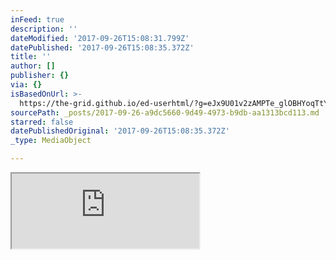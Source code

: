 ```yaml
---
inFeed: true
description: ''
dateModified: '2017-09-26T15:08:31.799Z'
datePublished: '2017-09-26T15:08:35.372Z'
title: ''
author: []
publisher: {}
via: {}
isBasedOnUrl: >-
  https://the-grid.github.io/ed-userhtml/?g=eJx9U01v2zAMPTe_glOBHYoqTtYmwfI1ZF2HDmhPGbBjIEu0LUSWPEnOUgz775PkJP0YulNi8ZF8fHycv6MUPmMpNTwwqW4qWTewlqVuG_hqbA2ULntzJfUWKovFgmQZF5rKmpXo-nVI4TGlz02dYZ2j4EZg5pSs6XCwmfS5cwQsqgVx_lGhqxA9Af_Y4IJ43PssAkKHFP33_ey85ptUd-MSqd8549vSmlaL6XlRFDPgCpmdKiz8DAqj_XR43ezhDtUOveTscmUlU5eOaUcdWhky_vTOsgtYCQGPprVgfj2fvYhDd2zMDq2VAh0EdRLUSY_wNAgYG0O-ku6QkivDt_3eGQD8wDB3kKVGLaA2O6nLDpkwwMKrrxCaAEIRgzfrNSShvUmRu9vVFzBF1_nu-8M9FFJhHy6y3jxL7YJuQu5AigV5JVOUNE3CuJdGx7WVYRTP1LbfuuG4r6TztGY6rDHtzrW541bmmDXG-U_tYsI5Lzh-ZDkfjnF0VUwKnEzGOHjP6mYWWl6Pr_gHzkcjRqBGX5nAIuaSAx-a-AgU9FSbRkoENKvx_wiumHMLsmNKCuYxGIbZEv2CbHLF9DaUMMfYshe0hrd02ISyRqnopLliOaq434hCevuw-nZPlutj6yh7VDp6Oq4jKjTPUlLMlrpp_cGgGDEEAoU2fB0H6goeuR8wHadjN2gU41gZJdAeIMCEsNhdyc9WWhSHieJhWmQKGjRNsJarTKtEmNxHH6jOS8F90Ui4b5B7KI2JpgrsHVAQJoEtBvNhBw9-tdJtO5PnIdip5OKRn2RM1kq7lNE7U2C5M6r1OIN4ZVOgo8Fg0OxnBFi4LVrJsMNgMW9bJMsXQsVLPsqTb9601Oa5lzzLpRa4XxA6fNJ4Oc8Ct2csDzKn63_VNbiplv6Ue9rwkYl7enjTqqc95q33Rr_s3_2dZ1HG-Js-e3Fjt_HWX1owaPsXxhvRqg
sourcePath: _posts/2017-09-26-a9dc5660-9d49-4973-b9db-aa1313bcd113.md
starred: false
datePublishedOriginal: '2017-09-26T15:08:35.372Z'
_type: MediaObject

---
```

<iframe src="https://the-grid.github.io/ed-userhtml/?g=eJx9VE1v2zAMPTe_gnOxHYoqTtYmwfI1ZFuHDmhPHbBjIEu0LUS2PElO0w3776PkJP0YupNt8VF8fHz0_A1j8AkLVcMtV_pzqaoG7lRRtw18NbYCxpa9uVb1BkqL-SJJUyFrpipeoOtXlCJCSl-YKsUqQymMxLQ0Vv0yteeaOa0qNhysJ33hXAIW9SJx_kGjKxF9Av6hwUXicefTAKBiMfrv-clpJdaxxNpFfr8zLjaFNW0tp6d5ns9AaOR2qjH3M8ip_HR42ezgGvUWvRL8fGUV1-eO1445tIoy7pX05XQ4GLyd_emdpGewkhIeTGvB3D9VJA9SdMTMFq1VEh2QZhHqlEd47AmMDSFfKrdPybQRm37vBAB-IElAYlVYS6jMVtVFh4wY4HTqS4SGQChD8PPdHUT5vYmR66vVFzB5V_n6--0N5EpjH87S3jyN5UhCqbag5CJ5oVhQN3bChVemDsMsqBUa06bfuuG4r5XzrOI1DTdO1LWZE1ZlmDbG-Y_tYiKEyAV-4JkYjnF0kU9ynEzGOHjHq2ZGJS_HF-K9EKMRT6BCXxpiEXKTPR8W-UiU7Hg3C5QSqHmF_0cIzZ1bJFuuleQeyTvcFugXyTrTvN7QFeYQW_ZIa3hNhzVda7QOppprnqEO8w0oZFe3q283yfLuUDrIHpQOTg_jCArN05gUslXdtH7vVQyYBIhCS1-HhroLD9z3mI7ToRo0mgssjZZo9xDgUlrsFuZnqyzKfUdhXS1yDQ2ahqzlStNqSZ374APdeYncF4yEuwaFh8KYYCpi74CBNBFskcyHHZz8apXbdCbPKNip5MLqH2WM1oqzVME7U-CZM7r1OIOwcFNgo8Fg0OxmCXBaM1YqmiFZzNsWk-UzocJSH-TJ1q9aav3US55nqpa4WyRs-Kjxcp4Stycs9zLHH8GLquSmSvlj7nHCBybu8eBVqx7nmLXem_p5_e51ngYZwzN-9sLErsKuP7cgafsXQZTZbA" height="120" style=""></iframe>